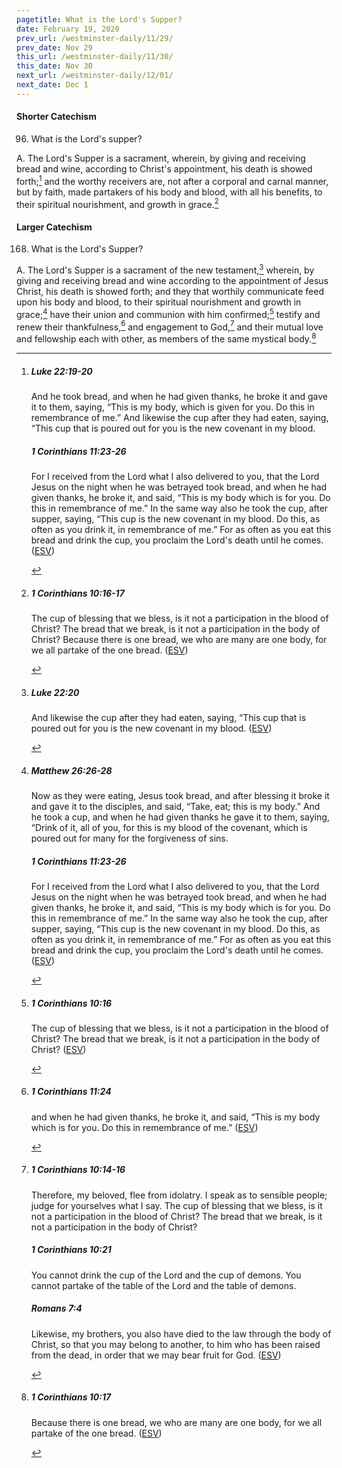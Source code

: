 ```yaml
---
pagetitle: What is the Lord's Supper?
date: February 19, 2020
prev_url: /westminster-daily/11/29/
prev_date: Nov 29
this_url: /westminster-daily/11/30/
this_date: Nov 30
next_url: /westminster-daily/12/01/
next_date: Dec 1
---
```


#### Shorter Catechism

96. What is the Lord's supper?

A. The Lord's Supper is a sacrament, wherein, by giving and receiving bread and wine, according to Christ's appointment, his death is showed forth;[^fnref:wsc1] and the worthy receivers are, not after a corporal and carnal manner, but by faith, made partakers of his body and blood, with all his benefits, to their spiritual nourishment, and growth in grace.[^fnref:wsc2]


[^fnref:wsc1]: <div class="esv"><h5>Luke 22:19-20</h5> <div class="esv-text"><p id="p42022019.01-1">And he took bread, and when he had given thanks, he broke it and gave it to them, saying, <span class="woc">&#8220;This is my body, which is given for you. Do this in remembrance of me.&#8221;</span> And likewise the cup after they had eaten, saying, <span class="woc">&#8220;This cup that is poured out for you is the new covenant in my blood.</span></p> </div><h5>1 Corinthians 11:23-26</h5> <div class="esv-text"><p id="p46011023.01-2">For I received from the Lord what I also delivered to you, that the Lord Jesus on the night when he was betrayed took bread, and when he had given thanks, he broke it, and said, <span class="woc">&#8220;This is my body which is for you. Do this in remembrance of me.&#8221;</span> In the same way also he took the cup, after supper, saying, <span class="woc">&#8220;This cup is the new covenant in my blood. Do this, as often as you drink it, in remembrance of me.&#8221;</span> For as often as you eat this bread and drink the cup, you proclaim the Lord's death until he comes.  (<a href="http://www.esv.org" class="copyright">ESV</a>)</p> </div> </div>

[^fnref:wsc2]: <div class="esv"><h5>1 Corinthians 10:16-17</h5> <div class="esv-text"><p id="p46010016.01-1">The cup of blessing that we bless, is it not a participation in the blood of Christ? The bread that we break, is it not a participation in the body of Christ? Because there is one bread, we who are many are one body, for we all partake of the one bread.  (<a href="http://www.esv.org" class="copyright">ESV</a>)</p> </div> </div>


#### Larger Catechism

168. What is the Lord's Supper?

A. The Lord's Supper is a sacrament of the new testament,[^fnref:wlc1] wherein, by giving and receiving bread and wine according to the appointment of Jesus Christ, his death is showed forth; and they that worthily communicate feed upon his body and blood, to their spiritual nourishment and growth in grace;[^fnref:wlc2] have their union and communion with him confirmed;[^fnref:wlc3] testify and renew their thankfulness,[^fnref:wlc4] and engagement to God,[^fnref:wlc5] and their mutual love and fellowship each with other, as members of the same mystical body.[^fnref:wlc6]


[^fnref:wlc1]: <div class="esv"><h5>Luke 22:20</h5> <div class="esv-text"><p id="p42022020.01-1">And likewise the cup after they had eaten, saying, <span class="woc">&#8220;This cup that is poured out for you is the new covenant in my blood.</span>  (<a href="http://www.esv.org" class="copyright">ESV</a>)</p> </div> </div>

[^fnref:wlc2]: <div class="esv"><h5>Matthew 26:26-28</h5> <div class="esv-text"> <p id="p40026026.06-1">Now as they were eating, Jesus took bread, and after blessing it broke it and gave it to the disciples, and said, <span class="woc">&#8220;Take, eat; this is my body.&#8221;</span> And he took a cup, and when he had given thanks he gave it to them, saying, <span class="woc">&#8220;Drink of it, all of you,</span> <span class="woc">for this is my blood of the covenant, which is poured out for many for the forgiveness of sins.</span></p> </div><h5>1 Corinthians 11:23-26</h5> <div class="esv-text"><p id="p46011023.01-2">For I received from the Lord what I also delivered to you, that the Lord Jesus on the night when he was betrayed took bread, and when he had given thanks, he broke it, and said, <span class="woc">&#8220;This is my body which is for you. Do this in remembrance of me.&#8221;</span> In the same way also he took the cup, after supper, saying, <span class="woc">&#8220;This cup is the new covenant in my blood. Do this, as often as you drink it, in remembrance of me.&#8221;</span> For as often as you eat this bread and drink the cup, you proclaim the Lord's death until he comes.  (<a href="http://www.esv.org" class="copyright">ESV</a>)</p> </div> </div>

[^fnref:wlc3]: <div class="esv"><h5>1 Corinthians 10:16</h5> <div class="esv-text"><p id="p46010016.01-1">The cup of blessing that we bless, is it not a participation in the blood of Christ? The bread that we break, is it not a participation in the body of Christ?  (<a href="http://www.esv.org" class="copyright">ESV</a>)</p> </div> </div>

[^fnref:wlc4]: <div class="esv"><h5>1 Corinthians 11:24</h5> <div class="esv-text"><p id="p46011024.01-1">and when he had given thanks, he broke it, and said, <span class="woc">&#8220;This is my body which is for you. Do this in remembrance of me.&#8221;</span>  (<a href="http://www.esv.org" class="copyright">ESV</a>)</p> </div> </div>

[^fnref:wlc5]: <div class="esv"><h5>1 Corinthians 10:14-16</h5> <div class="esv-text"><p id="p46010014.01-1">Therefore, my beloved, flee from idolatry. I speak as to sensible people; judge for yourselves what I say. The cup of blessing that we bless, is it not a participation in the blood of Christ? The bread that we break, is it not a participation in the body of Christ?</p> </div><h5>1 Corinthians 10:21</h5> <div class="esv-text"><p id="p46010021.01-2">You cannot drink the cup of the Lord and the cup of demons. You cannot partake of the table of the Lord and the table of demons.</p> </div><h5>Romans 7:4</h5> <div class="esv-text"><p id="p45007004.01-3">Likewise, my brothers, you also have died to the law through the body of Christ, so that you may belong to another, to him who has been raised from the dead, in order that we may bear fruit for God.  (<a href="http://www.esv.org" class="copyright">ESV</a>)</p> </div> </div>

[^fnref:wlc6]: <div class="esv"><h5>1 Corinthians 10:17</h5> <div class="esv-text"><p id="p46010017.01-1">Because there is one bread, we who are many are one body, for we all partake of the one bread.  (<a href="http://www.esv.org" class="copyright">ESV</a>)</p> </div> </div>

